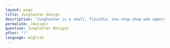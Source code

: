 ```yaml
---
layout: page
title: Junglestar design
description: "Junglestar is a small, flexible, one-stop-shop web agency. We help companies plan a proper information architecture, then produce it, coding and deploying it. We help companies and individuals organize their communication. We grow relationships with our clients. We design, produce & develop well thought user experiences. Websites, slide shows, offline-ready web apps"
permalink: /design/
question: Junglestar designs
after: "!"
language: english
---
```

